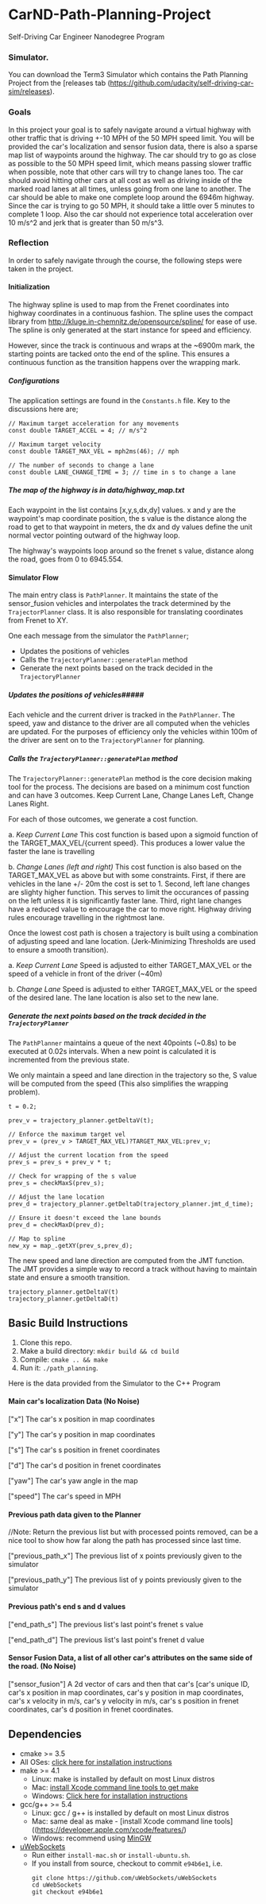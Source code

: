 # CarND-Path-Planning-Project
Self-Driving Car Engineer Nanodegree Program

### Simulator.
You can download the Term3 Simulator which contains the Path Planning Project from the [releases tab (https://github.com/udacity/self-driving-car-sim/releases).

### Goals
In this project your goal is to safely navigate around a virtual highway with other traffic that is driving +-10 MPH of the 50 MPH speed limit. You will be provided the car's localization and sensor fusion data, there is also a sparse map list of waypoints around the highway. The car should try to go as close as possible to the 50 MPH speed limit, which means passing slower traffic when possible, note that other cars will try to change lanes too. The car should avoid hitting other cars at all cost as well as driving inside of the marked road lanes at all times, unless going from one lane to another. The car should be able to make one complete loop around the 6946m highway. Since the car is trying to go 50 MPH, it should take a little over 5 minutes to complete 1 loop. Also the car should not experience total acceleration over 10 m/s^2 and jerk that is greater than 50 m/s^3.


### Reflection

In order to safely navigate through the course, the following steps were taken in the project.  

#### Initialization ####

The highway spline is used to map from the Frenet coordinates into highway coordinates in a continuous fashion. The spline uses the compact library from http://kluge.in-chemnitz.de/opensource/spline/ for ease of use. The spline is only generated at the start instance for speed and efficiency.

However, since the track is continuous and wraps at the ~6900m mark, the starting points are tacked onto the end of the spline. This ensures a continuous function as the transition happens over the wrapping mark.

##### Configurations #####

The application settings are found in the ```Constants.h``` file. Key to the discussions here are;

```
// Maximum target acceleration for any movements
const double TARGET_ACCEL = 4; // m/s^2

// Maximum target velocity
const double TARGET_MAX_VEL = mph2ms(46); // mph

// The number of seconds to change a lane
const double LANE_CHANGE_TIME = 3; // time in s to change a lane

```

##### The map of the highway is in data/highway_map.txt #####
Each waypoint in the list contains  [x,y,s,dx,dy] values. x and y are the waypoint's map coordinate position, the s value is the distance along the road to get to that waypoint in meters, the dx and dy values define the unit normal vector pointing outward of the highway loop.

The highway's waypoints loop around so the frenet s value, distance along the road, goes from 0 to 6945.554.


#### Simulator Flow ####

The main entry class is ```PathPlanner```. It maintains the state of the sensor_fusion vehicles and interpolates the track determined by the ```TrajectorPlanner``` class. It is also responsible for translating coordinates from Frenet to XY.  

One each message from the simulator the ```PathPlanner```;
- Updates the positions of vehicles
- Calls the ```TrajectoryPlanner::generatePlan``` method
- Generate the next points based on the track decided in the ```TrajectoryPlanner```

##### Updates the positions of vehicles#####


Each vehicle and the current driver is tracked in the ```PathPlanner```. The speed, yaw and distance to the driver are all computed when the vehicles are updated. For the purposes of efficiency only the vehicles within 100m of the driver are sent on to the ```TrajectoryPlanner``` for planning.

##### Calls the ```TrajectoryPlanner::generatePlan``` method #####

The ```TrajectoryPlanner::generatePlan``` method is the core decision making tool for the process. The decisions are based on a minimum cost function and can have 3 outcomes. Keep Current Lane, Change Lanes Left, Change Lanes Right.

For each of those outcomes, we generate a cost function.

a. *Keep Current Lane* This cost function is based upon a sigmoid function of the TARGET_MAX_VEL/{current speed}. This produces a lower value the faster the lane is travelling

b. *Change Lanes (left and right)* This cost function is also based on the TARGET_MAX_VEL as above but with some constraints. First, if there are vehicles in the lane +/- 20m the cost is set to 1. Second, left lane changes are slighty higher function. This serves to limit the occurances of passing on the left unless it is significantly faster lane. Third, right lane changes have a reduced value to encourage the car to move right. Highway driving rules encourage travelling in the rightmost lane.

Once the lowest cost path is chosen a trajectory is built using a combination of adjusting speed and lane location. (Jerk-Minimizing Thresholds are used to ensure a smooth transition).

a. *Keep Current Lane* Speed is adjusted to either TARGET_MAX_VEL or the speed of a vehicle in front of the driver (~40m)

b. *Change Lane* Speed is adjusted to either TARGET_MAX_VEL or the speed of the desired lane. The lane location is also set to the new lane.



##### Generate the next points based on the track decided in the ```TrajectoryPlanner``` #####

The ```PathPlanner``` maintains a queue of the next 40points (~0.8s) to be executed at 0.02s intervals. When a new point is calculated it is incremented from the previous state.

We only maintain a speed and lane direction in the trajectory so the, S value will be computed from the speed (This also simplifies the wrapping problem).

```
t = 0.2;

prev_v = trajectory_planner.getDeltaV(t);

// Enforce the maximum target vel
prev_v = (prev_v > TARGET_MAX_VEL)?TARGET_MAX_VEL:prev_v;

// Adjust the current location from the speed
prev_s = prev_s + prev_v * t;

// Check for wrapping of the s value
prev_s = checkMaxS(prev_s);

// Adjust the lane location
prev_d = trajectory_planner.getDeltaD(trajectory_planner.jmt_d_time);

// Ensure it doesn't exceed the lane bounds
prev_d = checkMaxD(prev_d);

// Map to spline
new_xy = map_.getXY(prev_s,prev_d);
```
The new speed and lane direction are computed from the JMT function. The JMT provides a simple way to record a track without having to maintain state and ensure a smooth transition.
```
trajectory_planner.getDeltaV(t)
trajectory_planner.getDeltaD(t)
```



## Basic Build Instructions

1. Clone this repo.
2. Make a build directory: `mkdir build && cd build`
3. Compile: `cmake .. && make`
4. Run it: `./path_planning`.

Here is the data provided from the Simulator to the C++ Program

#### Main car's localization Data (No Noise)

["x"] The car's x position in map coordinates

["y"] The car's y position in map coordinates

["s"] The car's s position in frenet coordinates

["d"] The car's d position in frenet coordinates

["yaw"] The car's yaw angle in the map

["speed"] The car's speed in MPH

#### Previous path data given to the Planner

//Note: Return the previous list but with processed points removed, can be a nice tool to show how far along
the path has processed since last time.

["previous_path_x"] The previous list of x points previously given to the simulator

["previous_path_y"] The previous list of y points previously given to the simulator

#### Previous path's end s and d values

["end_path_s"] The previous list's last point's frenet s value

["end_path_d"] The previous list's last point's frenet d value

#### Sensor Fusion Data, a list of all other car's attributes on the same side of the road. (No Noise)

["sensor_fusion"] A 2d vector of cars and then that car's [car's unique ID, car's x position in map coordinates, car's y position in map coordinates, car's x velocity in m/s, car's y velocity in m/s, car's s position in frenet coordinates, car's d position in frenet coordinates.



## Dependencies

* cmake >= 3.5
 * All OSes: [click here for installation instructions](https://cmake.org/install/)
* make >= 4.1
  * Linux: make is installed by default on most Linux distros
  * Mac: [install Xcode command line tools to get make](https://developer.apple.com/xcode/features/)
  * Windows: [Click here for installation instructions](http://gnuwin32.sourceforge.net/packages/make.htm)
* gcc/g++ >= 5.4
  * Linux: gcc / g++ is installed by default on most Linux distros
  * Mac: same deal as make - [install Xcode command line tools]((https://developer.apple.com/xcode/features/)
  * Windows: recommend using [MinGW](http://www.mingw.org/)
* [uWebSockets](https://github.com/uWebSockets/uWebSockets)
  * Run either `install-mac.sh` or `install-ubuntu.sh`.
  * If you install from source, checkout to commit `e94b6e1`, i.e.
    ```
    git clone https://github.com/uWebSockets/uWebSockets
    cd uWebSockets
    git checkout e94b6e1
    ```
